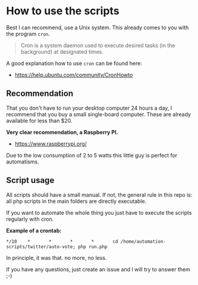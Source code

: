 How to use the scripts
======

Best I can recommend, use a Unix system. This already comes to you with the program `cron`.

> Cron is a system daemon used to execute desired tasks (in the background) at designated times. 

A good explanation how to use `cron` can be found here:

- https://help.ubuntu.com/community/CronHowto


Recommendation
------

That you don't have to run your desktop computer 24 hours a day, I recommend that you buy a small single-board computer. 
These are already available for less than $20.

**Very clear recommendation, a Raspberry PI.**

- https://www.raspberrypi.org/

Due to the low consumption of 2 to 5 watts this little guy is perfect for automatisms.


Script usage
------

All scripts should have a small manual. 
If not, the general rule in this repo is: all php scripts in the main folders are directly executable.
 
If you want to automate the whole thing you just have to execute the scripts regularly with cron.

**Example of a crontab:**

```
*/10    *       *       *       *       cd /home/automation-scripts/twitter/auto-vote; php run.php

```

In principle, it was that. no more, no less.

If you have any questions, just create an issue and I will try to answer them ;-)